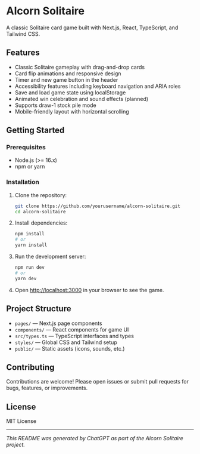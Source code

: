 # Alcorn Solitaire

A classic Solitaire card game built with Next.js, React, TypeScript, and Tailwind CSS.

## Features

- Classic Solitaire gameplay with drag-and-drop cards  
- Card flip animations and responsive design  
- Timer and new game button in the header  
- Accessibility features including keyboard navigation and ARIA roles  
- Save and load game state using localStorage  
- Animated win celebration and sound effects (planned)  
- Supports draw-1 stock pile mode  
- Mobile-friendly layout with horizontal scrolling  

## Getting Started

### Prerequisites

- Node.js (>= 16.x)  
- npm or yarn  

### Installation

1. Clone the repository:  
   ```bash
   git clone https://github.com/yourusername/alcorn-solitaire.git
   cd alcorn-solitaire
   ```

2. Install dependencies:  
   ```bash
   npm install
   # or
   yarn install
   ```

3. Run the development server:  
   ```bash
   npm run dev
   # or
   yarn dev
   ```

4. Open [http://localhost:3000](http://localhost:3000) in your browser to see the game.

## Project Structure

- `pages/` — Next.js page components  
- `components/` — React components for game UI  
- `src/types.ts` — TypeScript interfaces and types  
- `styles/` — Global CSS and Tailwind setup  
- `public/` — Static assets (icons, sounds, etc.)  

## Contributing

Contributions are welcome! Please open issues or submit pull requests for bugs, features, or improvements.

## License

MIT License

---

*This README was generated by ChatGPT as part of the Alcorn Solitaire project.*

